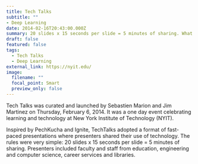 ```yaml
---
title: Tech Talks
subtitle: ""
- Deep Learning
date: 2014-02-16T20:43:00.000Z
summary: 20 slides x 15 seconds per slide = 5 minutes of sharing. What would you say?
draft: false
featured: false
tags:
  - Tech Talks
  - Deep Learning
external_link: https://nyit.edu/
image:
  filename: ""
  focal_point: Smart
  preview_only: false
---
```

Tech Talks was curated and launched by Sebastien Marion and Jim Martinez on Thursday, February 6, 2014. It was a one day event celebrating learning and technology at New York Institute of Technology (NYIT).

Inspired by PechKucha and Ignite, TechTalks adopted a format of fast-paced presentations where presenters shared their use of technology. The rules were very simple: 20 slides x 15 seconds per slide = 5 minutes of sharing. Presenters included faculty and staff from education, engineering and computer science, career services and libraries.